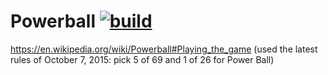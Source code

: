 Powerball [![build](https://github.com/shpotainna/powerball/workflows/build/badge.svg)](https://github.com/shpotainna/powerball/actions?query=workflow%3Abuild)
===========

https://en.wikipedia.org/wiki/Powerball#Playing_the_game (used the latest rules of October 7, 2015: pick 5 of 69 and 1 of 26 for Power Ball)

